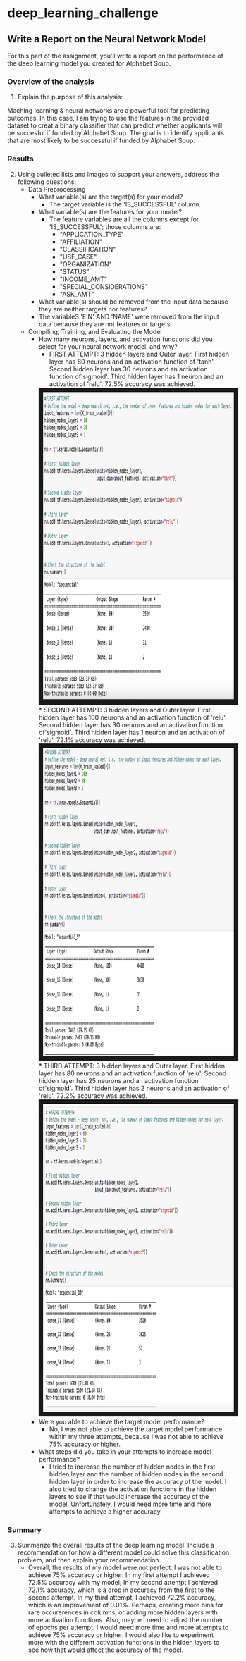 # deep_learning_challenge
## Write a Report on the Neural Network Model

For this part of the assignment, you’ll write a report on the performance of the deep learning model you created for Alphabet Soup.

### Overview of the analysis
1. Explain the purpose of this analysis: 

Maching learning & neural networks are a powerful tool for predicting outcomes. In this case, I am trying to use the features in the provided dataset to creat a binary classifier that can predict whether applicants will be succesful if funded by Alphabet Soup. The goal is to identify applicants that are most likely to be successful if funded by Alphabet Soup.

### Results
2. Using bulleted lists and images to support your answers, address the following questions:
    * Data Preprocessing
        * What variable(s) are the target(s) for your model?
            * The target variable is the 'IS_SUCCESSFUL' column.
        * What variable(s) are the features for your model?
            * The feature variables are all the columns except for 'IS_SUCCESSFUL'; those columns are:
                * "APPLICATION_TYPE" 
                * "AFFILIATION"
                * "CLASSIFICATION"
                * "USE_CASE"
                * "ORGANIZATION"
                * "STATUS"
                * "INCOME_AMT"
                * "SPECIAL_CONSIDERATIONS"
                * "ASK_AMT"
        * What variable(s) should be removed from the input data because they are neither targets nor features?
        * The variableS 'EIN' AND 'NAME' were removed from the input data because they are not features or targets.
    * Compiling, Training, and Evaluating the Model
        * How many neurons, layers, and activation functions did you select for your neural network model, and why?
            * FIRST ATTEMPT: 3 hidden layers and Outer layer. First hidden layer has 80 neurons and an activation function of 'tanh'. Second hidden layer has 30 neurons and an activation function of'sigmoid'. Third hidden layer has 1 neuron and an activation of 'relu'. 72.5% accuracy was achieved.
            <img src="https://github.com/molleighH/deep_learning_challenge/blob/main/Resources/first_attempt.png" width="600" height="700" border="10"/>
            * SECOND ATTEMPT: 3 hidden layers and Outer layer. First hidden layer has 100 neurons and an activation function of 'relu'. Second hidden layer has 30 neurons and an activation function of'sigmoid'. Third hidden layer has 1 neuron and an activation of 'relu'. 72.1% accuracy was achieved.
            <img src="https://github.com/molleighH/deep_learning_challenge/blob/main/Resources/second_attempt.png" width="600" height="700" border="10"/>
            * THIRD ATTEMPT: 3 hidden layers and Outer layer. First hidden layer has 80 neurons and an activation function of 'relu'. Second hidden layer has 25 neurons and an activation function of'sigmoid'. Third hidden layer has 2 neurons and an activation of 'relu'. 72.2% accuracy was achieved.
            <img src="https://github.com/molleighH/deep_learning_challenge/blob/main/Resources/third_attempt.png" width="600" height="700" border="10"/>
        * Were you able to achieve the target model performance?
            * No, I was not able to achieve the target model performance within my three attempts, because I was not able to achieve 75% accuracy or higher. 
        * What steps did you take in your attempts to increase model performance?
            * I tried to increase the number of hidden nodes in the first hidden layer and the number of hidden nodes in the second hidden layer in order to increase the accuracy of the model. I also tried to change the activation functions in the hidden layers to see if that would increase the accuracy of the model. Unfortunately, I would need more time and more attempts to achieve a higher accuracy.

### Summary
3. Summarize the overall results of the deep learning model. Include a recommendation for how a different model could solve this classification problem, and then explain your recommendation.
    * Overall, the results of my model were not perfect. I was not able to achieve 75% accuracy or higher. In my first attempt I achieved 72.5% accuracy with my model; In my second attempt I achieved 72.1% accuracy, which is a drop in accuracy from the first to the second attempt. In my third attempt, I achieved 72.2% accuracy, which is an improvement of 0.01%. Perhaps, creating more bins for rare occurerences in columns, or adding more hidden layers with more activation functions. Also, maybe I need to adjust the number of epochs per attempt. I would need more time and more attempts to achieve 75% accuracy or higher.  I would also like to experiment more with the different activation functions in the hidden layers to see how that would affect the accuracy of the model.
